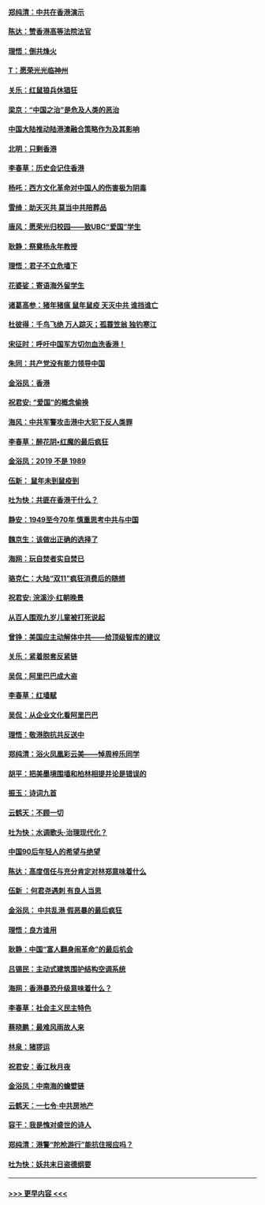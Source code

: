 #### [郑纯清：中共在香港演示](../pages/nsc993/n11670539.md?t=11220911) 
#### [陈达：赞香港高等法院法官](../pages/nsc993/n11669542.md?t=11220911) 
#### [理悟：倒共烽火](../pages/nsc993/n11668844.md?t=11220911) 
#### [T：愿荣光光临神州](../pages/nsc993/n11668421.md?t=11220911) 
#### [关乐：红鼠狼兵休猖狂](../pages/nsc993/n11668378.md?t=11220911) 
#### [梁京：“中国之治”是危及人类的恶治](../pages/nsc993/n11668328.md?t=11220911) 
#### [中国大陆推动陆港澳融合策略作为及其影响](../pages/nsc993/n11668157.md?t=11220911) 
#### [北明：只剩香港](../pages/nsc993/n11668002.md?t=11220911) 
#### [李春草：历史会记住香港](../pages/nsc993/n11667927.md?t=11220911) 
#### [杨吒：西方文化革命对中国人的伤害极为阴毒](../pages/nsc993/n11664521.md?t=11220911) 
#### [雪绮：助天灭共 莫当中共陪葬品](../pages/nsc993/n11662650.md?t=11220911) 
#### [唐风：愿荣光归校园——致UBC“爱国”学生](../pages/nsc993/n11662194.md?t=11220911) 
#### [耿静：祭奠杨永年教授](../pages/nsc993/n11662514.md?t=11220911) 
#### [理悟：君子不立危墙下](../pages/nsc993/n11662172.md?t=11220911) 
#### [花婆娑：寄语海外留学生](../pages/nsc993/n11662121.md?t=11220911) 
#### [诸葛高参：猪年猪瘟 鼠年鼠疫 天灭中共 谁挡谁亡](../pages/nsc993/n11661980.md?t=11220911) 
#### [杜彼得：千鸟飞绝 万人踪灭；孤蓑笠翁 独钓寒江](../pages/nsc993/n11661170.md?t=11220911) 
#### [宋征时：呼吁中国军方切勿血洗香港！](../pages/nsc993/n11415318.md?t=11220911) 
#### [朱同：共产党没有能力领导中国](../pages/nsc993/n11660421.md?t=11220911) 
#### [金浴凤：香港](../pages/nsc993/n11660419.md?t=11220911) 
#### [祝君安: “爱国”的概念偷换](../pages/nsc993/n11659706.md?t=11220911) 
#### [海风：中共军警攻击港中大犯下反人类罪](../pages/nsc993/n11659632.md?t=11220911) 
#### [李春草：醉花阴•红魔的最后疯狂](../pages/nsc993/n11659287.md?t=11220911) 
#### [金浴凤：2019 不是 1989](../pages/nsc993/n11657663.md?t=11220911) 
#### [伍新： 鼠年未到鼠疫到](../pages/nsc993/n11655098.md?t=11220911) 
#### [吐为快：共匪在香港干什么？](../pages/nsc993/n11654891.md?t=11220911) 
#### [静安：1949至今70年 慎重思考中共与中国](../pages/nsc993/n11651244.md?t=11220911) 
#### [魏京生：该做出正确的选择了](../pages/nsc993/n11653084.md?t=11220911) 
#### [海网：玩自焚者实自焚已](../pages/nsc993/n11652423.md?t=11220911) 
#### [骆克仁：大陆“双11”疯狂消费后的随想](../pages/nsc993/n11652305.md?t=11220911) 
#### [祝君安: 浣溪沙·红朝晚景](../pages/nsc993/n11652258.md?t=11220911) 
#### [从百人围观九岁儿童被打死说起](../pages/nsc993/n11651030.md?t=11220911) 
#### [曾铮：美国应主动解体中共——给顶级智库的建议](../pages/nsc993/n11649888.md?t=11220911) 
#### [关乐：紧着脱套反紧链](../pages/nsc993/n11649069.md?t=11220911) 
#### [吴侃：阿里巴巴成大盗](../pages/nsc993/n11645523.md?t=11220911) 
#### [李春草：红墙赋](../pages/nsc993/n11646389.md?t=11220911) 
#### [吴侃：从企业文化看阿里巴巴](../pages/nsc993/n11645476.md?t=11220911) 
#### [理悟：敬港胞抗共反送中](../pages/nsc993/n11645466.md?t=11220911) 
#### [郑纯清：浴火凤凰彩云美——悼周梓乐同学](../pages/nsc993/n11645155.md?t=11220911) 
#### [胡平：把美墨境围墙和柏林相提并论是错误的](../pages/nsc993/n11645134.md?t=11220911) 
#### [振玉：诗词九首](../pages/nsc993/n11644081.md?t=11220911) 
#### [云鹤天：不顾一切](../pages/nsc993/n11643508.md?t=11220911) 
#### [吐为快：水调歌头·治理现代化？](../pages/nsc993/n11643485.md?t=11220911) 
#### [中国90后年轻人的希望与绝望](../pages/nsc993/n11642317.md?t=11220911) 
#### [陈达：高度信任与充分肯定对林郑意味着什么](../pages/nsc993/n11641441.md?t=11220911) 
#### [伍新 ：何君尧遇刺 有良人当思](../pages/nsc993/n11641503.md?t=11220911) 
#### [金浴凤： 中共乱港  假恶暴的最后疯狂](../pages/nsc993/n11641495.md?t=11220911) 
#### [理悟：良方谁用](../pages/nsc993/n11641463.md?t=11220911) 
#### [耿静：中国“富人翻身闹革命”的最后机会](../pages/nsc993/n11640655.md?t=11220911) 
#### [吕锡民：主动式建筑围护结构空调系统](../pages/nsc993/n11640168.md?t=11220911) 
#### [海网：香港暴恐升级意味着什么？](../pages/nsc993/n11635904.md?t=11220911) 
#### [李春草：社会主义民主特色](../pages/nsc993/n11634657.md?t=11220911) 
#### [蔡晓鹏：最难风雨故人来](../pages/nsc993/n11633145.md?t=11220911) 
#### [林泉：猪猡运](../pages/nsc993/n11631469.md?t=11220911) 
#### [祝君安：香江秋月夜](../pages/nsc993/n11631440.md?t=11220911) 
#### [金浴凤：中南海的蟾嬖链](../pages/nsc993/n11631290.md?t=11220911) 
#### [云鹤天：一七令·中共房地产](../pages/nsc993/n11630084.md?t=11220911) 
#### [容干：我是愧对盛世的诗人](../pages/nsc993/n11630059.md?t=11220911) 
#### [郑纯清：港警“陀枪游行”能抗住报应吗？](../pages/nsc993/n11629999.md?t=11220911) 
#### [吐为快：妖共末日盗德纲要](../pages/nsc993/n11628610.md?t=11220911) 

----
#### [ >>> 更早内容 <<< ](../indexes/nsc993-earlier.md)
